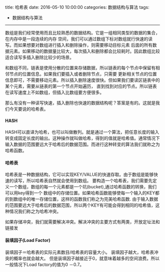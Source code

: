 title: 哈希表
date: 2016-05-10 10:00:00
categories: 数据结构与算法
tags:
- 数据结构与算法
---



数组是我们经常使用而且比较熟悉的数据结构。它是一组相同类型的数据的集合，在内存中是一段连续的内存
空间，我们可以通过数组下标对数组就行快速的读写。而如果想要对数组进行插入和删除操作，则需要移动目标元素
后面的所有数据元素。如果移动的数据量比较大，每次插入和删除都会比较耗时。因此数组比较适合读写多插入删除比较少的场景。

和数组不同，链表是使用分散的位置来存储数据，所以链表的每个节点中保留有相邻节点的位置信息。如果我们要插入或者删除节点，只需要
更新相关节点的位置信息即可，不需要移动元素。所以插入删除速度很快。但如果我们要读区链表中的某个元素，需要从链表的第一个节点开始遍历，
直到找到对应的节点。所以链表在读写速度上不如数组，但插入比数组要方便很多。


那么有没有一种读写快速，插入删除也快速的数据结构呢？答案是有的。这就是我们今天要说的哈希表。

#### HASH
HASH可以直译为哈希，也可以叫做散列。就是通过一个算法，把任意长度的输入转变成固定长度的输出。这种操作就叫做哈希，得到的值就是哈希值。通常情况下输入数据的范围要远大于哈希后的数据范围。而进行这种转变的算法我们就称之为哈希函数。


#### 哈希表
哈希表是一种数据结构，它可以实现KEY/VALUE的快速存取。由于数组是能够快速的读写，所以哈希表自然就会使用到数组。
要构造一个哈希表，我们需要先定义一个数组，数组的每一个元素都是一个坑(bucket),通过哈希函数的转换，我们可以用key得到一个
数组中的存储位置。如果哈希函数能够使每一个输入的KEY都的到数组中的唯一存储位置，这样的函数我们称之为完美哈希函数.
由于输入数据的范围要远大于哈希后的数据范围，所以两个KEY有可能会得到相同的哈希值，这种情况我们称之为哈希冲突。

如果存储冲突，我们就需要解决冲突。解决冲突的主要方式有两类，开放定址法和链接发


#### 装填因子(Load Factor)

装填因子＝哈希表的实际元素数目/哈希表的容量大小。 装填因子越大，哈希表冲突的概率也就会越大。 但是装填因子越接近于0，就意味着越多的空间浪费。所以一般情况下Load factory的值为0 －0.7。
